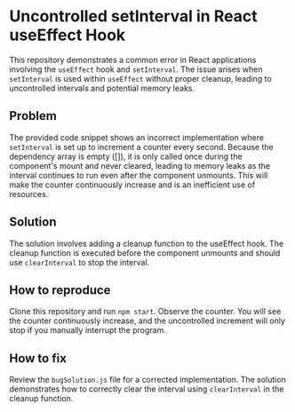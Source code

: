 # Uncontrolled setInterval in React useEffect Hook
This repository demonstrates a common error in React applications involving the `useEffect` hook and `setInterval`. The issue arises when `setInterval` is used within `useEffect` without proper cleanup, leading to uncontrolled intervals and potential memory leaks.

## Problem
The provided code snippet shows an incorrect implementation where `setInterval` is set up to increment a counter every second. Because the dependency array is empty ([]), it is only called once during the component's mount and never cleared, leading to memory leaks as the interval continues to run even after the component unmounts. This will make the counter continuously increase and is an inefficient use of resources. 

## Solution
The solution involves adding a cleanup function to the useEffect hook. The cleanup function is executed before the component unmounts and should use `clearInterval` to stop the interval.

## How to reproduce
Clone this repository and run `npm start`. Observe the counter. You will see the counter continuously increase, and the uncontrolled increment will only stop if you manually interrupt the program.

## How to fix
Review the `bugSolution.js` file for a corrected implementation.  The solution demonstrates how to correctly clear the interval using `clearInterval` in the cleanup function.